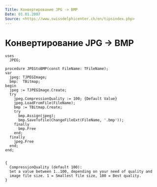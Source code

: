 ```yaml
---
Title: Конвертирование JPG -> BMP
Date: 01.01.2007
Source: <https://www.swissdelphicenter.ch/en/tipsindex.php>
---
```



Конвертирование JPG -> BMP
==========

    uses 
      JPEG; 
     
    procedure JPEGtoBMP(const FileName: TFileName); 
    var 
      jpeg: TJPEGImage; 
      bmp:  TBitmap; 
    begin 
      jpeg := TJPEGImage.Create; 
      try 
        jpeg.CompressionQuality := 100; {Default Value} 
        jpeg.LoadFromFile(FileName); 
        bmp := TBitmap.Create; 
        try 
          bmp.Assign(jpeg); 
          bmp.SaveTofile(ChangeFileExt(FileName, '.bmp')); 
        finally 
          bmp.Free 
        end; 
      finally 
        jpeg.Free 
      end; 
    end; 
     
     
    { 
      CompressionQuality (default 100): 
      Set a value between 1..100, depending on your need of quality and 
      image file size. 1 = Smallest file size, 100 = Best quality. 
    } 

